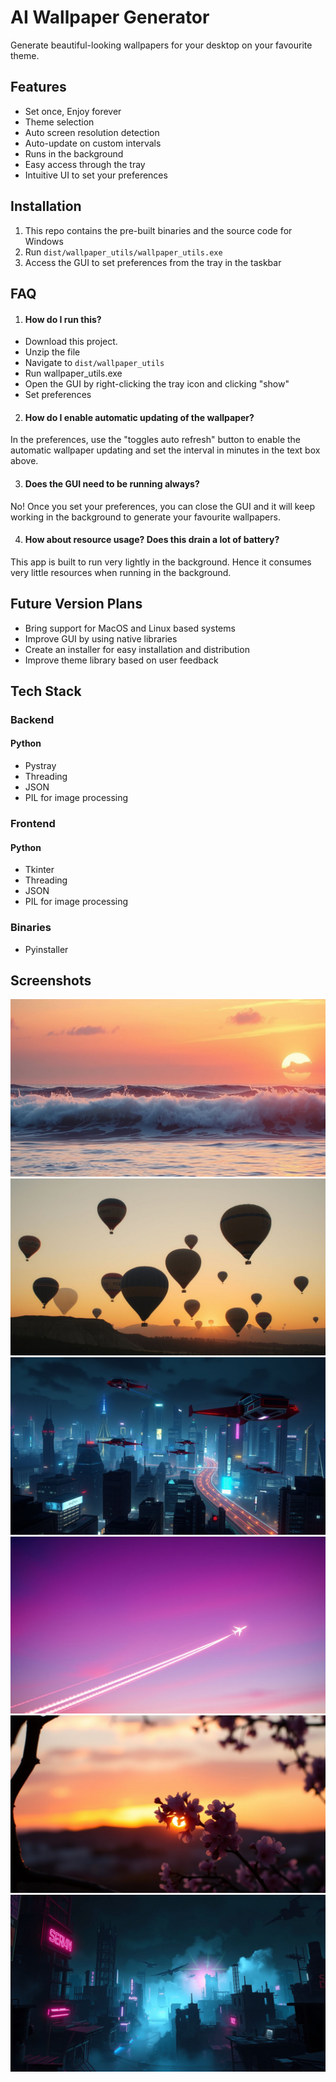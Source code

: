 
# AI Wallpaper Generator

Generate beautiful-looking wallpapers for your desktop on your favourite theme.

## Features

- Set once, Enjoy forever
- Theme selection
- Auto screen resolution detection
- Auto-update on custom intervals
- Runs in the background
- Easy access through the tray
- Intuitive UI to set your preferences


## Installation

1. This repo contains the pre-built binaries and the source code for Windows
2. Run ```dist/wallpaper_utils/wallpaper_utils.exe```
3. Access the GUI to set preferences from the tray in the taskbar

    
## FAQ

1. #### How do I run this?

- Download this project. 
- Unzip the file
- Navigate to ```dist/wallpaper_utils```
- Run wallpaper_utils.exe
- Open the GUI by right-clicking the tray icon and clicking "show"
- Set preferences

2. #### How do I enable automatic updating of the wallpaper?

In the preferences, use the "toggles auto refresh" button to enable the automatic wallpaper updating and set the interval in minutes in the text box above.

3. #### Does the GUI need to be running always?

No! Once you set your preferences, you can close the GUI and it will keep working in the background to generate your favourite wallpapers.

4. #### How about resource usage? Does this drain a lot of battery?

This app is built to run very lightly in the background. Hence it consumes very little resources when running in the background.




## Future Version Plans

- Bring support for MacOS and Linux based systems
- Improve GUI by using native libraries
- Create an installer for easy installation and distribution
- Improve theme library based on user feedback
## Tech Stack

### Backend
 #### Python
 - Pystray
 - Threading
 - JSON
 - PIL for image processing

### Frontend
 #### Python
 - Tkinter
 - Threading
 - JSON
 - PIL for image processing

### Binaries
- Pyinstaller

## Screenshots

![alt text](./screenshots/SampleImage1.jpg)
![alt text](./screenshots/SampleImage2.jpg)
![alt text](./screenshots/SampleImage3.jpg)
![alt text](./screenshots/SampleImage4.jpg)
![alt text](./screenshots/SampleImage5.jpg)
![alt text](./screenshots/SampleImage6.jpg)